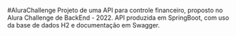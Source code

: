 #AluraChallenge
Projeto de uma API para controle financeiro, proposto no Alura Challenge de BackEnd - 2022.
API produzida em SpringBoot, com uso da base de dados H2 e documentação em Swagger.
